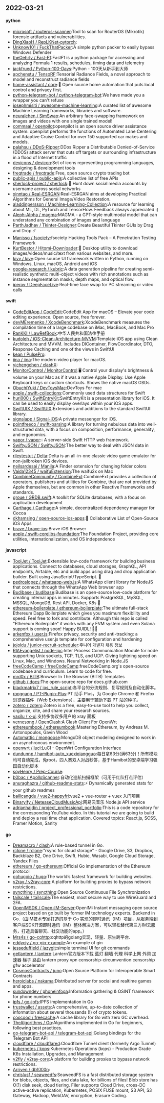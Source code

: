 ## 2022-03-21

#### python
* [microsoft / routeros-scanner](https://github.com/microsoft/routeros-scanner):Tool to scan for RouterOS (Mikrotik) forensic artifacts and vulnerabilities.
* [DingXiaoH / RepLKNet-pytorch](https://github.com/DingXiaoH/RepLKNet-pytorch):
* [Unknow101 / FuckThatPacker](https://github.com/Unknow101/FuckThatPacker):A simple python packer to easily bypass Windows Defender
* [theOehrly / Fast-F1](https://github.com/theOehrly/Fast-F1):FastF1 is a python package for accessing and analyzing Formula 1 results, schedules, timing data and telemetry
* [jackfrued / Python-100-Days](https://github.com/jackfrued/Python-100-Days):Python - 100天从新手到大师
* [apchenstu / TensoRF](https://github.com/apchenstu/TensoRF):Tensorial Radiance Fields, a novel approach to model and reconstruct radiance fields
* [home-assistant / core](https://github.com/home-assistant/core):🏡 Open source home automation that puts local control and privacy first.
* [python-telegram-bot / python-telegram-bot](https://github.com/python-telegram-bot/python-telegram-bot):We have made you a wrapper you can't refuse
* [josephmisiti / awesome-machine-learning](https://github.com/josephmisiti/awesome-machine-learning):A curated list of awesome Machine Learning frameworks, libraries and software.
* [neuralchen / SimSwap](https://github.com/neuralchen/SimSwap):An arbitrary face-swapping framework on images and videos with one single trained model!
* [commaai / openpilot](https://github.com/commaai/openpilot):openpilot is an open source driver assistance system. openpilot performs the functions of Automated Lane Centering and Adaptive Cruise Control for over 150 supported car makes and models.
* [palahsu / DDoS-Ripper](https://github.com/palahsu/DDoS-Ripper):DDos Ripper a Distributable Denied-of-Service (DDOS) attack server that cuts off targets or surrounding infrastructure in a flood of Internet traffic
* [devicons / devicon](https://github.com/devicons/devicon):Set of icons representing programming languages, designing & development tools
* [freqtrade / freqtrade](https://github.com/freqtrade/freqtrade):Free, open source crypto trading bot
* [public-apis / public-apis](https://github.com/public-apis/public-apis):A collective list of free APIs
* [sherlock-project / sherlock](https://github.com/sherlock-project/sherlock):🔎 Hunt down social media accounts by username across social networks
* [xinntao / Real-ESRGAN](https://github.com/xinntao/Real-ESRGAN):Real-ESRGAN aims at developing Practical Algorithms for General Image/Video Restoration.
* [aladdinpersson / Machine-Learning-Collection](https://github.com/aladdinpersson/Machine-Learning-Collection):A resource for learning about ML, DL, PyTorch and TensorFlow. Feedback always appreciated :)
* [Aleph-Alpha / magma](https://github.com/Aleph-Alpha/magma):MAGMA - a GPT-style multimodal model that can understand any combination of images and language
* [ParthJadhav / Tkinter-Designer](https://github.com/ParthJadhav/Tkinter-Designer):Create Beautiful Tkinter GUIs by Drag and Drop ☄️
* [Manisso / fsociety](https://github.com/Manisso/fsociety):fsociety Hacking Tools Pack – A Penetration Testing Framework
* [KurtBestor / Hitomi-Downloader](https://github.com/KurtBestor/Hitomi-Downloader):🍰 Desktop utility to download images/videos/music/text from various websites, and more.
* [kivy / kivy](https://github.com/kivy/kivy):Open source UI framework written in Python, running on Windows, Linux, macOS, Android and iOS
* [google-research / kubric](https://github.com/google-research/kubric):A data generation pipeline for creating semi-realistic synthetic multi-object videos with rich annotations such as instance segmentation masks, depth maps, and optical flow.
* [iperov / DeepFaceLive](https://github.com/iperov/DeepFaceLive):Real-time face swap for PC streaming or video calls

#### swift
* [CodeEditApp / CodeEdit](https://github.com/CodeEditApp/CodeEdit):CodeEdit App for macOS – Elevate your code editing experience. Open source, free forever.
* [devMEremenko / XcodeBenchmark](https://github.com/devMEremenko/XcodeBenchmark):XcodeBenchmark measures the compilation time of a large codebase on iMac, MacBook, and Mac Pro
* [RanKKI / LawRefBook](https://github.com/RanKKI/LawRefBook):中华人民共和国法律手册
* [kudoleh / iOS-Clean-Architecture-MVVM](https://github.com/kudoleh/iOS-Clean-Architecture-MVVM):Template iOS app using Clean Architecture and MVVM. Includes DIContainer, FlowCoordinator, DTO, Response Caching and one of the views in SwiftUI
* [kean / PulsePro](https://github.com/kean/PulsePro):
* [iina / iina](https://github.com/iina/iina):The modern video player for macOS.
* [yichengchen / clashX](https://github.com/yichengchen/clashX):
* [MonitorControl / MonitorControl](https://github.com/MonitorControl/MonitorControl):🖥 Control your display's brightness & volume on your Mac as if it was a native Apple Display. Use Apple Keyboard keys or custom shortcuts. Shows the native macOS OSDs.
* [ObuchiYuki / DevToysMac](https://github.com/ObuchiYuki/DevToysMac):DevToys For mac
* [apple / swift-collections](https://github.com/apple/swift-collections):Commonly used data structures for Swift
* [huri000 / SwiftEntryKit](https://github.com/huri000/SwiftEntryKit):SwiftEntryKit is a presentation library for iOS. It can be used to easily display overlays within your iOS apps.
* [SwiftUIX / SwiftUIX](https://github.com/SwiftUIX/SwiftUIX):Extensions and additions to the standard SwiftUI library.
* [signalapp / Signal-iOS](https://github.com/signalapp/Signal-iOS):A private messenger for iOS.
* [pointfreeco / swift-parsing](https://github.com/pointfreeco/swift-parsing):A library for turning nebulous data into well-structured data, with a focus on composition, performance, generality, and ergonomics.
* [vapor / vapor](https://github.com/vapor/vapor):💧 A server-side Swift HTTP web framework.
* [SwiftyJSON / SwiftyJSON](https://github.com/SwiftyJSON/SwiftyJSON):The better way to deal with JSON data in Swift.
* [rileytestut / Delta](https://github.com/rileytestut/Delta):Delta is an all-in-one classic video game emulator for non-jailbroken iOS devices.
* [neilsardesai / Manila](https://github.com/neilsardesai/Manila):A Finder extension for changing folder colors
* [Vaida12345 / waifuExtension](https://github.com/Vaida12345/waifuExtension):The waifu2x on Mac
* [CombineCommunity / CombineExt](https://github.com/CombineCommunity/CombineExt):CombineExt provides a collection of operators, publishers and utilities for Combine, that are not provided by Apple themselves, but are common in other Reactive Frameworks and standards.
* [groue / GRDB.swift](https://github.com/groue/GRDB.swift):A toolkit for SQLite databases, with a focus on application development
* [Carthage / Carthage](https://github.com/Carthage/Carthage):A simple, decentralized dependency manager for Cocoa
* [dkhamsing / open-source-ios-apps](https://github.com/dkhamsing/open-source-ios-apps):📱 Collaborative List of Open-Source iOS Apps
* [brave / brave-ios](https://github.com/brave/brave-ios):Brave iOS Browser
* [apple / swift-corelibs-foundation](https://github.com/apple/swift-corelibs-foundation):The Foundation Project, providing core utilities, internationalization, and OS independence

#### javascript
* [ToolJet / ToolJet](https://github.com/ToolJet/ToolJet):Extensible low-code framework for building business applications. Connect to databases, cloud storages, GraphQL, API endpoints, Airtable, etc and build apps using drag and drop application builder. Built using JavaScript/TypeScript. 🚀
* [pedroslopez / whatsapp-web.js](https://github.com/pedroslopez/whatsapp-web.js):A WhatsApp client library for NodeJS that connects through the WhatsApp Web browser app
* [Budibase / budibase](https://github.com/Budibase/budibase):Budibase is an open-source low-code platform for creating internal apps in minutes. Supports PostgreSQL, MySQL, MSSQL, MongoDB, Rest API, Docker, K8s 🚀
* [ethereum-boilerplate / ethereum-boilerplate](https://github.com/ethereum-boilerplate/ethereum-boilerplate):The ultimate full-stack Ethereum Dapp Boilerplate which gives you maximum flexibility and speed. Feel free to fork and contribute. Although this repo is called "Ethereum Boilerplate" it works with any EVM system and even Solana support is coming soon! Happy BUIDL! 👷‍♂️
* [arkenfox / user.js](https://github.com/arkenfox/user.js):Firefox privacy, security and anti-tracking: a comprehensive user.js template for configuration and hardening
* [jojoldu / junior-recruit-scheduler](https://github.com/jojoldu/junior-recruit-scheduler):주니어 개발자 채용 정보
* [RIAEvangelist / node-ipc](https://github.com/RIAEvangelist/node-ipc):Inter Process Communication Module for node supporting Unix sockets, TCP, TLS, and UDP. Giving lightning speed on Linux, Mac, and Windows. Neural Networking in Node.JS
* [freeCodeCamp / freeCodeCamp](https://github.com/freeCodeCamp/freeCodeCamp):freeCodeCamp.org's open-source codebase and curriculum. Learn to code for free.
* [mrd0x / BITB](https://github.com/mrd0x/BITB):Browser In The Browser (BITB) Templates
* [github / docs](https://github.com/github/docs):The open-source repo for docs.github.com
* [blackmatrix7 / ios_rule_script](https://github.com/blackmatrix7/ios_rule_script):各平台的分流规则、复写规则及自动化脚本。
* [ronggang / PT-Plugin-Plus](https://github.com/ronggang/PT-Plugin-Plus):PT 助手 Plus，为 Google Chrome 和 Firefox 浏览器插件（Web Extensions），主要用于辅助下载 PT 站的种子。
* [zotero / zotero](https://github.com/zotero/zotero):Zotero is a free, easy-to-use tool to help you collect, organize, cite, and share your research sources.
* [vaxilu / x-ui](https://github.com/vaxilu/x-ui):支持多协议多用户的 xray 面板
* [vernesong / OpenClash](https://github.com/vernesong/OpenClash):A Clash Client For OpenWrt
* [ethereumbook / ethereumbook](https://github.com/ethereumbook/ethereumbook):Mastering Ethereum, by Andreas M. Antonopoulos, Gavin Wood
* [Automattic / mongoose](https://github.com/Automattic/mongoose):MongoDB object modeling designed to work in an asynchronous environment.
* [openwrt / luci](https://github.com/openwrt/luci):LuCI - OpenWrt Configuration Interface
* [dundunnp / hamibot-auto_xuexiqiangguo](https://github.com/dundunnp/hamibot-auto_xuexiqiangguo):每日拿63分(满63分)！所有模块均可自动完成，免root，四人赛双人对战秒答，基于Hamibot的安卓端学习强国自动化脚本
* [soyHenry / Prep-Course](https://github.com/soyHenry/Prep-Course):
* [b0bac / ApolloScanner](https://github.com/b0bac/ApolloScanner):自动化巡航扫描框架（可用于红队打点评估）
* [anuraghazra / github-readme-stats](https://github.com/anuraghazra/github-readme-stats):⚡ Dynamically generated stats for your github readmes
* [bailicangdu / vue2-happyfri](https://github.com/bailicangdu/vue2-happyfri):vue2 + vue-router + vuex 入门项目
* [Binaryify / NeteaseCloudMusicApi](https://github.com/Binaryify/NeteaseCloudMusicApi):网易云音乐 Node.js API service
* [adrianhajdin / project_professional_portfolio](https://github.com/adrianhajdin/project_professional_portfolio):This is a code repository for the corresponding YouTube video. In this tutorial we are going to build and deploy a real time chat application. Covered topics: React.js, SCSS, Framer Motion, Sanity

#### go
* [Dreamacro / clash](https://github.com/Dreamacro/clash):A rule-based tunnel in Go.
* [rclone / rclone](https://github.com/rclone/rclone):"rsync for cloud storage" - Google Drive, S3, Dropbox, Backblaze B2, One Drive, Swift, Hubic, Wasabi, Google Cloud Storage, Yandex Files
* [ethereum / go-ethereum](https://github.com/ethereum/go-ethereum):Official Go implementation of the Ethereum protocol
* [gohugoio / hugo](https://github.com/gohugoio/hugo):The world’s fastest framework for building websites.
* [v2ray / v2ray-core](https://github.com/v2ray/v2ray-core):A platform for building proxies to bypass network restrictions.
* [syncthing / syncthing](https://github.com/syncthing/syncthing):Open Source Continuous File Synchronization
* [tailscale / tailscale](https://github.com/tailscale/tailscale):The easiest, most secure way to use WireGuard and 2FA.
* [OpenIMSDK / Open-IM-Server](https://github.com/OpenIMSDK/Open-IM-Server):OpenIM: Instant messaging open source project based on go built by former IM technology experts. Backend in Go.（由IM技术专家打造的基于 Go 实现的即时通讯（IM）项目，从服务端到客户端SDK开源即时通讯（IM）整体解决方案，可以轻松替代第三方IM云服务，打造具备聊天、社交功能的app。）
* [Mrs4s / go-cqhttp](https://github.com/Mrs4s/go-cqhttp):cqhttp的golang实现，轻量、原生跨平台.
* [eddycjy / go-gin-example](https://github.com/eddycjy/go-gin-example):An example of gin
* [jesseduffield / lazygit](https://github.com/jesseduffield/lazygit):simple terminal UI for git commands
* [getlantern / lantern](https://github.com/getlantern/lantern):Lantern官方版本下载 蓝灯 翻墙 代理 科学上网 外网 加速器 梯子 路由 lantern proxy vpn censorship-circumvention censorship gfw accelerator
* [CosmosContracts / juno](https://github.com/CosmosContracts/juno):Open Source Platform for Interoperable Smart Contracts
* [heroiclabs / nakama](https://github.com/heroiclabs/nakama):Distributed server for social and realtime games and apps.
* [sundowndev / phoneinfoga](https://github.com/sundowndev/phoneinfoga):Information gathering & OSINT framework for phone numbers
* [ipfs / go-ipfs](https://github.com/ipfs/go-ipfs):IPFS implementation in Go
* [trustwallet / assets](https://github.com/trustwallet/assets):A comprehensive, up-to-date collection of information about several thousands (!) of crypto tokens.
* [coocood / freecache](https://github.com/coocood/freecache):A cache library for Go with zero GC overhead.
* [TheAlgorithms / Go](https://github.com/TheAlgorithms/Go):Algorithms implemented in Go for beginners, following best practices.
* [go-telegram-bot-api / telegram-bot-api](https://github.com/go-telegram-bot-api/telegram-bot-api):Golang bindings for the Telegram Bot API
* [cloudflare / cloudflared](https://github.com/cloudflare/cloudflared):Cloudflare Tunnel client (formerly Argo Tunnel)
* [kubernetes / kops](https://github.com/kubernetes/kops):Kubernetes Operations (kops) - Production Grade K8s Installation, Upgrades, and Management
* [v2fly / v2ray-core](https://github.com/v2fly/v2ray-core):A platform for building proxies to bypass network restrictions.
* [Arriven / db1000n](https://github.com/Arriven/db1000n):
* [chrislusf / seaweedfs](https://github.com/chrislusf/seaweedfs):SeaweedFS is a fast distributed storage system for blobs, objects, files, and data lake, for billions of files! Blob store has O(1) disk seek, cloud tiering. Filer supports Cloud Drive, cross-DC active-active replication, Kubernetes, POSIX FUSE mount, S3 API, S3 Gateway, Hadoop, WebDAV, encryption, Erasure Coding.
